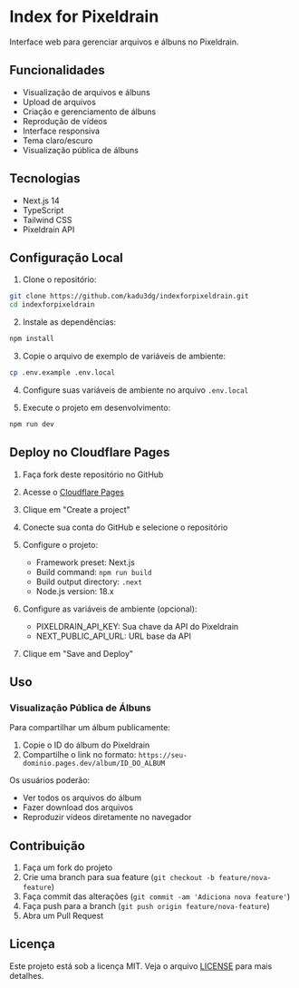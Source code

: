 # Index for Pixeldrain

Interface web para gerenciar arquivos e álbuns no Pixeldrain.

## Funcionalidades

- Visualização de arquivos e álbuns
- Upload de arquivos
- Criação e gerenciamento de álbuns
- Reprodução de vídeos
- Interface responsiva
- Tema claro/escuro
- Visualização pública de álbuns

## Tecnologias

- Next.js 14
- TypeScript
- Tailwind CSS
- Pixeldrain API

## Configuração Local

1. Clone o repositório:
```bash
git clone https://github.com/kadu3dg/indexforpixeldrain.git
cd indexforpixeldrain
```

2. Instale as dependências:
```bash
npm install
```

3. Copie o arquivo de exemplo de variáveis de ambiente:
```bash
cp .env.example .env.local
```

4. Configure suas variáveis de ambiente no arquivo `.env.local`

5. Execute o projeto em desenvolvimento:
```bash
npm run dev
```

## Deploy no Cloudflare Pages

1. Faça fork deste repositório no GitHub

2. Acesse o [Cloudflare Pages](https://pages.cloudflare.com)

3. Clique em "Create a project"

4. Conecte sua conta do GitHub e selecione o repositório

5. Configure o projeto:
   - Framework preset: Next.js
   - Build command: `npm run build`
   - Build output directory: `.next`
   - Node.js version: 18.x

6. Configure as variáveis de ambiente (opcional):
   - PIXELDRAIN_API_KEY: Sua chave da API do Pixeldrain
   - NEXT_PUBLIC_API_URL: URL base da API

7. Clique em "Save and Deploy"

## Uso

### Visualização Pública de Álbuns

Para compartilhar um álbum publicamente:

1. Copie o ID do álbum do Pixeldrain
2. Compartilhe o link no formato: `https://seu-dominio.pages.dev/album/ID_DO_ALBUM`

Os usuários poderão:
- Ver todos os arquivos do álbum
- Fazer download dos arquivos
- Reproduzir vídeos diretamente no navegador

## Contribuição

1. Faça um fork do projeto
2. Crie uma branch para sua feature (`git checkout -b feature/nova-feature`)
3. Faça commit das alterações (`git commit -am 'Adiciona nova feature'`)
4. Faça push para a branch (`git push origin feature/nova-feature`)
5. Abra um Pull Request

## Licença

Este projeto está sob a licença MIT. Veja o arquivo [LICENSE](LICENSE) para mais detalhes.
